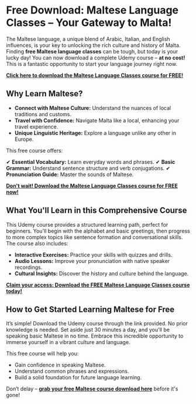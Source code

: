 # Free Download: Maltese Language Classes – Your Gateway to Malta!

The Maltese language, a unique blend of Arabic, Italian, and English influences, is your key to unlocking the rich culture and history of Malta. Finding **free Maltese language classes** can be tough, but today is your lucky day! You can now download a complete Udemy course – **at no cost!** This is a fantastic opportunity to start your language journey right now.

[**Click here to download the Maltese Language Classes course for FREE!**](https://udemywork.com/maltese-language-classes)

## Why Learn Maltese?

*   **Connect with Maltese Culture:** Understand the nuances of local traditions and customs.
*   **Travel with Confidence:** Navigate Malta like a local, enhancing your travel experience.
*   **Unique Linguistic Heritage:** Explore a language unlike any other in Europe.

This free course offers:

✔ **Essential Vocabulary:** Learn everyday words and phrases.
✔ **Basic Grammar:** Understand sentence structure and verb conjugations.
✔ **Pronunciation Guide:** Master the sounds of Maltese.

[**Don't wait! Download the Maltese Language Classes course for FREE now!**](https://udemywork.com/maltese-language-classes)

## What You'll Learn in this Comprehensive Course

This Udemy course provides a structured learning path, perfect for beginners. You'll begin with the alphabet and basic greetings, then progress to more complex topics like sentence formation and conversational skills. The course also includes:

*   **Interactive Exercises:** Practice your skills with quizzes and drills.
*   **Audio Lessons:** Improve your pronunciation with native speaker recordings.
*   **Cultural Insights:** Discover the history and culture behind the language.

[**Claim your access: Download the FREE Maltese Language Classes course today!**](https://udemywork.com/maltese-language-classes)

## How to Get Started Learning Maltese for Free

It’s simple! Download the Udemy course through the link provided. No prior knowledge is needed. Set aside just 30 minutes a day, and you'll be speaking basic Maltese in no time. Embrace this incredible opportunity to immerse yourself in a vibrant culture and language.

This free course will help you:
*   Gain confidence in speaking Maltese.
*   Understand common phrases and expressions.
*   Build a solid foundation for future language learning.

Don’t delay – **[grab your free Maltese course download here](https://udemywork.com/maltese-language-classes)** before it's gone!
